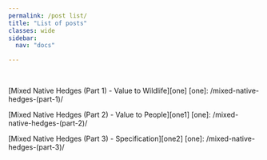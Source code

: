 ```yaml
---
permalink: /post list/
title: "List of posts"
classes: wide
sidebar:
  nav: "docs"

---
```

<br>

[Mixed Native Hedges (Part 1) - Value to Wildlife][one]
[one]: /mixed-native-hedges-(part-1)/

[Mixed Native Hedges (Part 2) - Value to People][one1]
[one]: /mixed-native-hedges-(part-2)/

[Mixed Native Hedges (Part 3) - Specification][one2]
[one]: /mixed-native-hedges-(part-3)/











  
